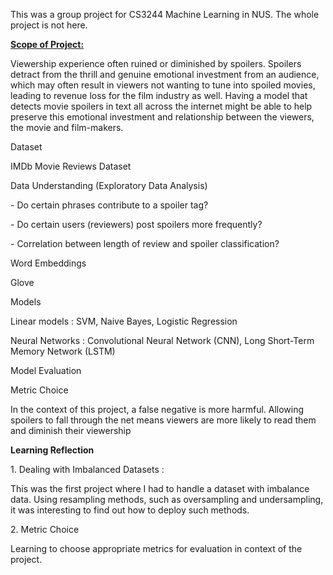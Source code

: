 This was a group project for CS3244 Machine Learning in NUS.
The whole project is not here.

<p> <b> <u> Scope of Project: </u> </b> </p> </u>

<p> Viewership experience often ruined or diminished by spoilers. Spoilers detract from the thrill and genuine emotional investment from an audience, which may often result in viewers not wanting to tune into spoiled movies, leading to revenue loss for the film industry as well. Having a model that detects movie spoilers in text all across the internet might be able to help preserve this emotional investment and relationship between the viewers, the movie and film-makers. </p>

<p> Dataset </p>

<p> IMDb Movie Reviews Dataset </p>

<p> Data Understanding (Exploratory Data Analysis) </p>

<p>- Do certain phrases contribute to a spoiler tag? </p>
<p>- Do certain users (reviewers) post spoilers more frequently? </p>
<p>- Correlation between length of review and spoiler classification?</p>

<p> Word Embeddings </p>

<p> Glove </p>

<p> Models </p>

<p> Linear models : SVM, Naive Bayes, Logistic Regression </p>
<p> Neural Networks : Convolutional Neural Network (CNN), Long Short-Term Memory Network (LSTM) </p>

<p> Model Evaluation </p>


<p> Metric Choice </p>
<p> In the context of this project, a false negative is more harmful. Allowing spoilers to fall through the net means viewers are more likely to read them and diminish their viewership </p>

<p> <b> Learning Reflection </b> </p>
<p> 1. Dealing with Imbalanced Datasets : </p>
<p> This was the first project where I had to handle a dataset with imbalance data. Using resampling methods, such as oversampling and undersampling, 
it was interesting to find out how to deploy such methods. </p>

<p> 2. Metric Choice </p>
<p> Learning to choose appropriate metrics for evaluation in context of the project. </p>

<!---
maddybez/maddybez is a ✨ special ✨ repository because its `README.md` (this file) appears on your GitHub profile.
You can click the Preview link to take a look at your changes.
--->
